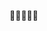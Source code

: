 
<!---
SlowJulien/SlowJulien is a ✨ special ✨ repository because its `README.md` (this file) appears on your GitHub profile.
You can click the Preview link to take a look at your changes.
--->


🦕🦖🐸🦜🦚
